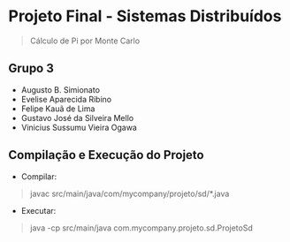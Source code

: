 # Projeto Final - Sistemas Distribuídos
> Cálculo de Pi por Monte Carlo

## Grupo 3
- Augusto B. Simionato
- Evelise Aparecida Ribino
- Felipe Kauã de Lima
- Gustavo José da Silveira Mello
- Vinicius Sussumu Vieira Ogawa

## Compilação e Execução do Projeto

- Compilar:
> javac src/main/java/com/mycompany/projeto/sd/*.java

- Executar:
> java -cp src/main/java com.mycompany.projeto.sd.ProjetoSd

